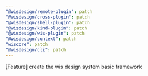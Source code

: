 ```yaml
---
"@wisdesign/remote-plugin": patch
"@wisdesign/cross-plugin": patch
"@wisdesign/shell-plugin": patch
"@wisdesign/kind-plugin": patch
"@wisdesign/wis-plugin": patch
"@wisdesign/context": patch
"wiscore": patch
"@wisdesign/cli": patch
---
```


[Feature] create the wis design system basic framework
